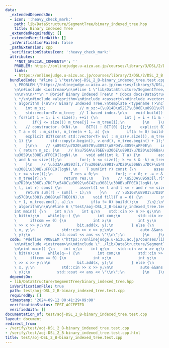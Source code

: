 ```yaml
---
data:
  _extendedDependsOn:
  - icon: ':heavy_check_mark:'
    path: lib/DataStructure/SegmentTree/binary_indexed_tree.hpp
    title: Binary Indexed Tree
  _extendedRequiredBy: []
  _extendedVerifiedWith: []
  _isVerificationFailed: false
  _pathExtension: cpp
  _verificationStatusIcon: ':heavy_check_mark:'
  attributes:
    '*NOT_SPECIAL_COMMENTS*': ''
    PROBLEM: https://onlinejudge.u-aizu.ac.jp/courses/library/3/DSL/2/DSL_2_B
    links:
    - https://onlinejudge.u-aizu.ac.jp/courses/library/3/DSL/2/DSL_2_B
  bundledCode: "#line 1 \"test/aoj-DSL_2_B-binary_indexed_tree.test.cpp\"\n#define\
    \ PROBLEM \"https://onlinejudge.u-aizu.ac.jp/courses/library/3/DSL/2/DSL_2_B\"\
    \n\n#include <iostream>\n\n#line 1 \"lib/DataStructure/SegmentTree/binary_indexed_tree.hpp\"\
    \n\n\n\n/**\n * @brief Binary Indexed Tree\n * @docs docs/DataStructure/SegmentTree/binary_indexed_tree.md\n\
    \ */\n\n#include <algorithm>\n#include <cassert>\n#include <vector>\n\nnamespace\
    \ algorithm {\n\n// Binary Indexed Tree.\ntemplate <typename T>\nclass BIT {\n\
    \    int m_sz;               // m_sz:=(\u914D\u5217\u306E\u8981\u7D20\u6570).\n\
    \    std::vector<T> m_tree;  // 1-based index.\n\n    void build() {\n       \
    \ for(int i = 1; i < size(); ++i) {\n            int j = i + (i & -i);\n     \
    \       if(j <= size()) m_tree[j] += m_tree[i];\n        }\n    }\n\npublic:\n\
    \    // constructor. O(N).\n    BIT() : BIT(0) {};\n    explicit BIT(size_t n,\
    \ T a = 0) : m_sz(n), m_tree(n + 1, a) {\n        if(a != 0) build();\n    }\n\
    \    explicit BIT(const std::vector<T> &v) : m_sz(v.size()), m_tree(v.size() +\
    \ 1) {\n        std::copy(v.begin(), v.end(), m_tree.begin() + 1);\n        build();\n\
    \    }\n\n    // \u8981\u7D20\u6570\u3092\u8FD4\u3059\uFF0E\n    int size() const\
    \ { return m_sz; }\n    // k\u756A\u76EE\u306E\u8981\u7D20\u306Ba\u3092\u52A0\u7B97\
    \u3059\u308B\uFF0EO(logN).\n    void add(int k, T a) {\n        assert(1 <= k\
    \ and k <= size());\n        for(; k <= size(); k += k & -k) m_tree[k] += a;\n\
    \    }\n    // \u533A\u9593[1,r]\u306E\u8981\u7D20\u306E\u7DCF\u548C\u3092\u6C42\
    \u3081\u308B\uFF0EO(logN).\n    T sum(int r) const {\n        assert(0 <= r and\
    \ r <= size());\n        T res = 0;\n        for(; r > 0; r -= r & -r) res +=\
    \ m_tree[r];\n        return res;\n    }\n    // \u533A\u9593[l,r]\u306E\u8981\
    \u7D20\u306E\u7DCF\u548C\u3092\u6C42\u3081\u308B\uFF0EO(logN).\n    T sum(int\
    \ l, int r) const {\n        assert(1 <= l and l <= r and r <= size());\n    \
    \    return sum(r) - sum(l - 1);\n    }\n    // \u5168\u8981\u7D20\u3092a\u3067\
    \u57CB\u3081\u308B\uFF0EO(N).\n    void fill(T a = 0) {\n        std::fill(m_tree.begin()\
    \ + 1, m_tree.end(), a);\n        if(a != 0) build();\n    }\n};\n\n}  // namespace\
    \ algorithm\n\n\n#line 6 \"test/aoj-DSL_2_B-binary_indexed_tree.test.cpp\"\n\n\
    int main() {\n    int n;\n    int q;\n    std::cin >> n >> q;\n\n    algorithm::BIT<int>\
    \ bit(n);\n    while(q--) {\n        int com;\n        std::cin >> com;\n\n  \
    \      if(com == 0) {\n            int x;\n            int y;\n            std::cin\
    \ >> x >> y;\n\n            bit.add(x, y);\n        } else {\n            int\
    \ x, y;\n            std::cin >> x >> y;\n\n            auto &&ans = bit.sum(x,\
    \ y);\n            std::cout << ans << \"\\n\";\n        }\n    }\n}\n"
  code: "#define PROBLEM \"https://onlinejudge.u-aizu.ac.jp/courses/library/3/DSL/2/DSL_2_B\"\
    \n\n#include <iostream>\n\n#include \"../lib/DataStructure/SegmentTree/binary_indexed_tree.hpp\"\
    \n\nint main() {\n    int n;\n    int q;\n    std::cin >> n >> q;\n\n    algorithm::BIT<int>\
    \ bit(n);\n    while(q--) {\n        int com;\n        std::cin >> com;\n\n  \
    \      if(com == 0) {\n            int x;\n            int y;\n            std::cin\
    \ >> x >> y;\n\n            bit.add(x, y);\n        } else {\n            int\
    \ x, y;\n            std::cin >> x >> y;\n\n            auto &&ans = bit.sum(x,\
    \ y);\n            std::cout << ans << \"\\n\";\n        }\n    }\n}\n"
  dependsOn:
  - lib/DataStructure/SegmentTree/binary_indexed_tree.hpp
  isVerificationFile: true
  path: test/aoj-DSL_2_B-binary_indexed_tree.test.cpp
  requiredBy: []
  timestamp: '2024-09-12 00:41:29+09:00'
  verificationStatus: TEST_ACCEPTED
  verifiedWith: []
documentation_of: test/aoj-DSL_2_B-binary_indexed_tree.test.cpp
layout: document
redirect_from:
- /verify/test/aoj-DSL_2_B-binary_indexed_tree.test.cpp
- /verify/test/aoj-DSL_2_B-binary_indexed_tree.test.cpp.html
title: test/aoj-DSL_2_B-binary_indexed_tree.test.cpp
---
```

